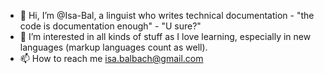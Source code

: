 - 👋 Hi, I’m @Isa-Bal, a linguist who writes technical documentation - "the code is documentation enough" - "U sure?" 
- 👀 I’m interested in all kinds of stuff as I love learning, especially in new languages (markup languages count as well).
- 📫 How to reach me isa.balbach@gmail.com

<!---
Isa-Bal/Isa-Bal is a ✨ special ✨ repository because its `README.md` (this file) appears on your GitHub profile.
You can click the Preview link to take a look at your changes.
--->
